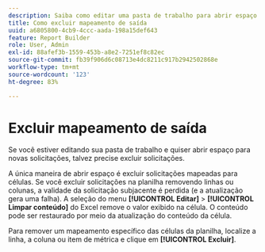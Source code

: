 ```yaml
---
description: Saiba como editar uma pasta de trabalho para abrir espaço para novas solicitações excluindo solicitações.
title: Como excluir mapeamento de saída
uuid: a6805800-4cb9-4ccc-aada-198a15def643
feature: Report Builder
role: User, Admin
exl-id: 88afef3b-1559-453b-a8e2-7251ef8c82ec
source-git-commit: fb39f906d6c08713e4dc8211c917b2942502868e
workflow-type: tm+mt
source-wordcount: '123'
ht-degree: 83%

---
```


# Excluir mapeamento de saída

Se você estiver editando sua pasta de trabalho e quiser abrir espaço para novas solicitações, talvez precise excluir solicitações.

A única maneira de abrir espaço é excluir solicitações mapeadas para células. Se você excluir solicitações na planilha removendo linhas ou colunas, a validade da solicitação subjacente é perdida (e a atualização gera uma falha). A seleção do menu **[!UICONTROL Editar]** > **[!UICONTROL Limpar conteúdo]** do Excel remove o valor exibido na célula. O conteúdo pode ser restaurado por meio da atualização do conteúdo da célula.

Para remover um mapeamento específico das células da planilha, localize a linha, a coluna ou item de métrica e clique em **[!UICONTROL Excluir]**.
